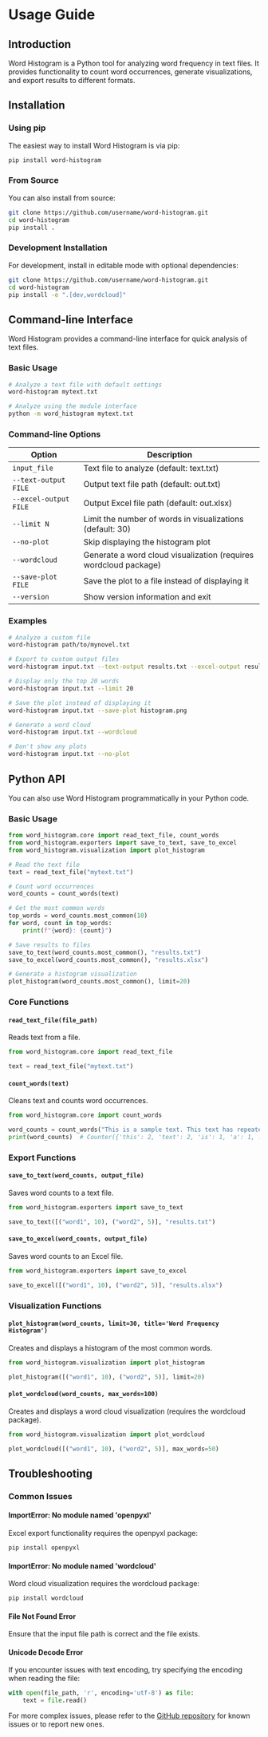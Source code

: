 # Usage Guide

## Introduction

Word Histogram is a Python tool for analyzing word frequency in text files. It provides functionality to count word occurrences, generate visualizations, and export results to different formats.

## Installation

### Using pip

The easiest way to install Word Histogram is via pip:

```bash
pip install word-histogram
```

### From Source

You can also install from source:

```bash
git clone https://github.com/username/word-histogram.git
cd word-histogram
pip install .
```

### Development Installation

For development, install in editable mode with optional dependencies:

```bash
git clone https://github.com/username/word-histogram.git
cd word-histogram
pip install -e ".[dev,wordcloud]"
```

## Command-line Interface

Word Histogram provides a command-line interface for quick analysis of text files.

### Basic Usage

```bash
# Analyze a text file with default settings
word-histogram mytext.txt

# Analyze using the module interface
python -m word_histogram mytext.txt
```

### Command-line Options

| Option | Description |
|--------|-------------|
| `input_file` | Text file to analyze (default: text.txt) |
| `--text-output FILE` | Output text file path (default: out.txt) |
| `--excel-output FILE` | Output Excel file path (default: out.xlsx) |
| `--limit N` | Limit the number of words in visualizations (default: 30) |
| `--no-plot` | Skip displaying the histogram plot |
| `--wordcloud` | Generate a word cloud visualization (requires wordcloud package) |
| `--save-plot FILE` | Save the plot to a file instead of displaying it |
| `--version` | Show version information and exit |

### Examples

```bash
# Analyze a custom file
word-histogram path/to/mynovel.txt

# Export to custom output files
word-histogram input.txt --text-output results.txt --excel-output results.xlsx

# Display only the top 20 words
word-histogram input.txt --limit 20

# Save the plot instead of displaying it
word-histogram input.txt --save-plot histogram.png

# Generate a word cloud
word-histogram input.txt --wordcloud

# Don't show any plots
word-histogram input.txt --no-plot
```

## Python API

You can also use Word Histogram programmatically in your Python code.

### Basic Usage

```python
from word_histogram.core import read_text_file, count_words
from word_histogram.exporters import save_to_text, save_to_excel
from word_histogram.visualization import plot_histogram

# Read the text file
text = read_text_file("mytext.txt")

# Count word occurrences
word_counts = count_words(text)

# Get the most common words
top_words = word_counts.most_common(10)
for word, count in top_words:
    print(f"{word}: {count}")

# Save results to files
save_to_text(word_counts.most_common(), "results.txt")
save_to_excel(word_counts.most_common(), "results.xlsx")

# Generate a histogram visualization
plot_histogram(word_counts.most_common(), limit=20)
```

### Core Functions

#### `read_text_file(file_path)`

Reads text from a file.

```python
from word_histogram.core import read_text_file

text = read_text_file("mytext.txt")
```

#### `count_words(text)`

Cleans text and counts word occurrences.

```python
from word_histogram.core import count_words

word_counts = count_words("This is a sample text. This text has repeated words.")
print(word_counts)  # Counter({'this': 2, 'text': 2, 'is': 1, 'a': 1, ...})
```

### Export Functions

#### `save_to_text(word_counts, output_file)`

Saves word counts to a text file.

```python
from word_histogram.exporters import save_to_text

save_to_text([("word1", 10), ("word2", 5)], "results.txt")
```

#### `save_to_excel(word_counts, output_file)`

Saves word counts to an Excel file.

```python
from word_histogram.exporters import save_to_excel

save_to_excel([("word1", 10), ("word2", 5)], "results.xlsx")
```

### Visualization Functions

#### `plot_histogram(word_counts, limit=30, title='Word Frequency Histogram')`

Creates and displays a histogram of the most common words.

```python
from word_histogram.visualization import plot_histogram

plot_histogram([("word1", 10), ("word2", 5)], limit=20)
```

#### `plot_wordcloud(word_counts, max_words=100)`

Creates and displays a word cloud visualization (requires the wordcloud package).

```python
from word_histogram.visualization import plot_wordcloud

plot_wordcloud([("word1", 10), ("word2", 5)], max_words=50)
```

## Troubleshooting

### Common Issues

#### ImportError: No module named 'openpyxl'

Excel export functionality requires the openpyxl package:

```bash
pip install openpyxl
```

#### ImportError: No module named 'wordcloud'

Word cloud visualization requires the wordcloud package:

```bash
pip install wordcloud
```

#### File Not Found Error

Ensure that the input file path is correct and the file exists.

#### Unicode Decode Error

If you encounter issues with text encoding, try specifying the encoding when reading the file:

```python
with open(file_path, 'r', encoding='utf-8') as file:
    text = file.read()
```

For more complex issues, please refer to the [GitHub repository](https://github.com/username/word-histogram/issues) for known issues or to report new ones.